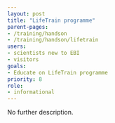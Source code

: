 ```yaml
---
layout: post
title: "LifeTrain programme"
parent-pages:
- /training/handson
- /training/handson/lifetrain
users:
- scientists new to EBI
- visitors
goals:
- Educate on LifeTrain programme
priority: 8
role:
- informational
---
```


No further description.
